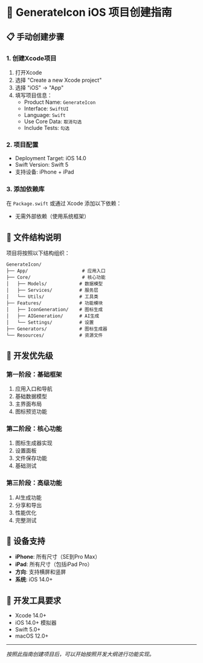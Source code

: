 # 🚀 GenerateIcon iOS 项目创建指南

## 📋 手动创建步骤

### 1. 创建Xcode项目
1. 打开Xcode
2. 选择 "Create a new Xcode project"
3. 选择 "iOS" → "App"
4. 填写项目信息：
   - Product Name: `GenerateIcon`
   - Interface: `SwiftUI`
   - Language: `Swift`
   - Use Core Data: `取消勾选`
   - Include Tests: `勾选`

### 2. 项目配置
- Deployment Target: iOS 14.0
- Swift Version: Swift 5
- 支持设备: iPhone + iPad

### 3. 添加依赖库
在 `Package.swift` 或通过 Xcode 添加以下依赖：
- 无需外部依赖（使用系统框架）

## 📁 文件结构说明

项目将按照以下结构组织：

```
GenerateIcon/
├── App/                    # 应用入口
├── Core/                   # 核心功能
│   ├── Models/            # 数据模型
│   ├── Services/          # 服务层
│   └── Utils/             # 工具类
├── Features/              # 功能模块
│   ├── IconGeneration/    # 图标生成
│   ├── AIGeneration/      # AI生成
│   └── Settings/          # 设置
├── Generators/            # 图标生成器
└── Resources/             # 资源文件
```

## 🎯 开发优先级

### 第一阶段：基础框架
1. 应用入口和导航
2. 基础数据模型
3. 主界面布局
4. 图标预览功能

### 第二阶段：核心功能
1. 图标生成器实现
2. 设置面板
3. 文件保存功能
4. 基础测试

### 第三阶段：高级功能
1. AI生成功能
2. 分享和导出
3. 性能优化
4. 完整测试

## 📱 设备支持

- **iPhone**: 所有尺寸（SE到Pro Max）
- **iPad**: 所有尺寸（包括iPad Pro）
- **方向**: 支持横屏和竖屏
- **系统**: iOS 14.0+

## 🔧 开发工具要求

- Xcode 14.0+
- iOS 14.0+ 模拟器
- Swift 5.0+
- macOS 12.0+

---

*按照此指南创建项目后，可以开始按照开发大纲进行功能实现。*
